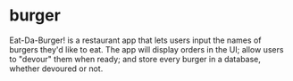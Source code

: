 # burger
Eat-Da-Burger! is a restaurant app that lets users input the names of burgers they'd like to eat.  The app will display orders in the UI; allow users to "devour" them when ready; and store every burger in a database, whether devoured or not.
